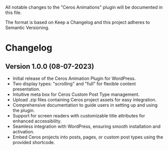 All notable changes to the "Ceros Animations" plugin will be documented in this file.

The format is based on Keep a Changelog and this project adheres to Semantic Versioning.

# Changelog

## Version 1.0.0 (08-07-2023)

- Initial release of the Ceros Animation Plugin for WordPress.
- Two display types: "scrolling" and "full" for flexible content presentation.
- Intuitive meta box for Ceros Custom Post Type management.
- Upload .zip files containing Ceros project assets for easy integration.
- Comprehensive documentation to guide users in setting up and using the plugin.
- Support for screen readers with customizable title attributes for enhanced accessibility.
- Seamless integration with WordPress, ensuring smooth installation and activation.
- Embed Ceros projects into posts, pages, or custom post types using the provided shortcode.
